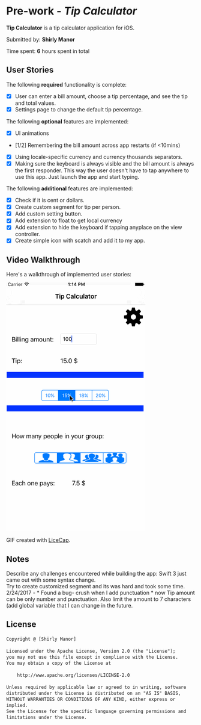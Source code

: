 # Pre-work - *Tip Calculator*

**Tip Calculator** is a tip calculator application for iOS.

Submitted by: **Shirly Manor**

Time spent: **6** hours spent in total

## User Stories

The following **required** functionality is complete:

* [x] User can enter a bill amount, choose a tip percentage, and see the tip and total values.
* [x] Settings page to change the default tip percentage.

The following **optional** features are implemented:
* [x] UI animations
* [1/2] Remembering the bill amount across app restarts (if <10mins)
* [x] Using locale-specific currency and currency thousands separators.
* [x] Making sure the keyboard is always visible and the bill amount is always the first responder. This way the user doesn't have to tap anywhere to use this app. Just launch the app and start typing.

The following **additional** features are implemented:

* [x] Check if it is cent or dollars.
* [x] Create custom segment for tip per person.<br>
* [X] Add custom setting button.<br>
* [X] Add extension to float to get local currency<br>
* [X] Add extension to hide the keyboard if tapping anyplace on the view controller.
* [X] Create simple icon with scatch and add it to my app.

## Video Walkthrough 

Here's a walkthrough of implemented user stories:

<img src='https://github.com/shirlymanor/TipCalculator_New/blob/master/TipCalculator/Tip.gif' title='Video Walkthrough' width='' alt='Video Walkthrough' />

GIF created with [LiceCap](http://www.cockos.com/licecap/).

## Notes

Describe any challenges encountered while building the app:
Swift 3 just came out with some syntax change. <br>
Try to create customized segment and its was hard and took some time.
2/24/2017 - * Found a bug- crush when I add punctuation * now Tip amount can be only number and punctuation. Also limit the amount to 7 characters (add global variable that I can change in the future.
## License

    Copyright @ [Shirly Manor]

    Licensed under the Apache License, Version 2.0 (the "License");
    you may not use this file except in compliance with the License.
    You may obtain a copy of the License at

        http://www.apache.org/licenses/LICENSE-2.0

    Unless required by applicable law or agreed to in writing, software
    distributed under the License is distributed on an "AS IS" BASIS,
    WITHOUT WARRANTIES OR CONDITIONS OF ANY KIND, either express or implied.
    See the License for the specific language governing permissions and
    limitations under the License.






